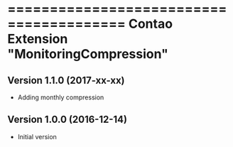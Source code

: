 ========================================
Contao Extension "MonitoringCompression"
========================================

Version 1.1.0 (2017-xx-xx)
--------------------------
- Adding monthly compression

Version 1.0.0 (2016-12-14)
--------------------------
- Initial version